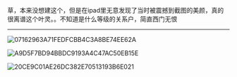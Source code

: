 草，本来没想建这个，但是在ipad里无意发现了当时被震撼到截图的美颜，真的很离谱这个叶灵。。不知道是什么等级的关系户，简直西门无恨

***

![07162963A71FEDFCBB4C3A8BE74EE62A](/Users/mucc/Desktop/muccorz.github.io/wiki/doubanimg/2136208/07162963A71FEDFCBB4C3A8BE74EE62A.png)

![A9D5F7BD94BBDC9193A4C47AC50EB15E](/Users/mucc/Desktop/muccorz.github.io/wiki/doubanimg/2136208/A9D5F7BD94BBDC9193A4C47AC50EB15E.png)

![20CE9C01AE26DC382E70513193B6E021](/Users/mucc/Desktop/muccorz.github.io/wiki/doubanimg/2136208/20CE9C01AE26DC382E70513193B6E021.png)